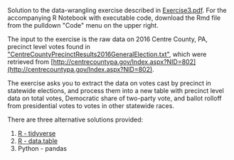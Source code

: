 Solution to the data-wrangling exercise described in [Exercise3.pdf](https://burtmonroe.github.io/SoDA501/Exercise3-2018/Exercise3.pdf). For the accompanying R Notebook with executable code, download the Rmd file from the pulldown "Code" menu on the upper right.  

The input to the exercise is the raw data on 2016 Centre County, PA, precinct level votes found in ["CentreCountyPrecinctResults2016GeneralElection.txt"](https://burtmonroe.github.io/SoDA501/Exercise3-2018/CentreCountyPrecinctResults2016GeneralElection.txt), which were retrieved from [http://centrecountypa.gov/Index.aspx?NID=802](http://centrecountypa.gov/Index.aspx?NID=802).

The exercise asks you to extract the data on votes cast by precinct in statewide elections, and process them into a new table with precinct level data on total votes, Democratic share of two-party vote, and ballot rolloff from presidential votes to votes in other statewide races.

There are three alternative solutions provided:

1. [R - tidyverse](https://burtmonroe.github.io/Exercise3-2018/TidyverseSolution/)
2. [R - data.table](https://burtmonroe.github.io/SoDA501/Exercise3-2018/data.tableSolution/)
3. Python - pandas
